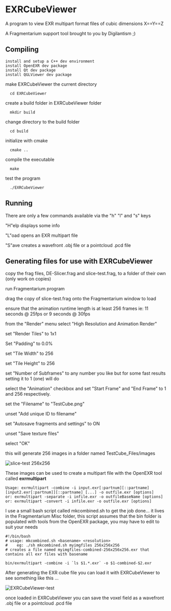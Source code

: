 # EXRCubeViewer
A program to view EXR multipart format files of cubic dimensions X==Y==Z

A Fragmentarium support tool brought to you by Digilantism ;)

## Compiling

    install and setup a C++ dev environment
    install OpenEXR dev package
    install Qt dev package
    install QGLViewer dev package

make EXRCubeViewer the current directory

`  cd EXRCubeViewer`

create a build folder in EXRCubeViewer folder

`  mkdir build`

change directory to the build folder

`  cd build`

initialize with cmake

`  cmake ..`

compile the executable

`  make`

test the program

`  ./EXRCubeViewer`

## Running
There are only a few commands available via the "h" "l" and "s" keys

 "H"elp displays some info
 
 "L"oad opens an EXR multipart file
 
 "S"ave creates a wavefront .obj file or a pointcloud .pcd file
 

## Generating files for use with EXRCubeViewer

copy the frag files, DE-Slicer.frag and slice-test.frag, to a folder of their own (only work on copies)

run Fragmentarium program

drag the copy of slice-test.frag onto the Fragmentarium window to load

ensure that the animation runtime length is at least 256 frames ie: 11 seconds @ 25fps or 9 seconds @ 30fps

from the "Render" menu select "High Resolution and Animation Render"

set "Render Tiles" to 1x1

Set "Padding" to 0.0%

set "Tile Width" to 256

set "Tile Height" to 256

set "Number of Subframes" to any number you like but for some fast results setting it to 1 (one) will do

select the "Animation" checkbox and set "Start Frame" and "End Frame" to 1 and 256 respectively.

set the "Filename" to "TestCube.png"

unset "Add unique ID to filename"

set "Autosave fragments and settings" to ON

unset "Save texture files"

select "OK"


this will generate 256 images in a folder named TestCube_Files/images

![slice-test 256x256](https://user-images.githubusercontent.com/4978723/123578379-8e6e8b00-d78a-11eb-9e47-a75b8a94b0cf.gif)

These images can be used to create a multipart file with the OpenEXR tool called **exrmultipart**
    
    Usage: exrmultipart -combine -i input.exr[:partnum][::partname] [input2.exr[:partnum]][::partname] [...] -o outfile.exr [options]
    or: exrmultipart -separate -i infile.exr -o outfileBaseName [options]
    or: exrmultipart -convert -i infile.exr -o outfile.exr [options]
    
I use a small bash script called mkcombined.sh to get the job done... it lives in the Fragmentarium Misc folder, this script assumes that the bin folder is populated with tools from the OpenEXR package, you may have to edit to suit your needs

    
    #!/bin/bash
    # usage: mkcombined.sh <basename> <resolution>
    #    eg: ./sh mkcombined.sh myimgfiles 256x256x256
    # creates a file named myimgfiles-combined-256x256x256.exr that contains all exr files with basename
   
    bin/exrmultipart -combine -i `ls $1.*.exr` -o $1-combined-$2.exr
    

After generating the EXR cube file you can load it with EXRCubeViewer to see something like this ...

![EXRCubeViewer-test](https://user-images.githubusercontent.com/4978723/123578172-199b5100-d78a-11eb-9b3d-d1e8046b93a3.gif)

once loaded in EXRCubeViewer you can save the voxel field as a wavefront .obj file or a pointcloud .pcd file
